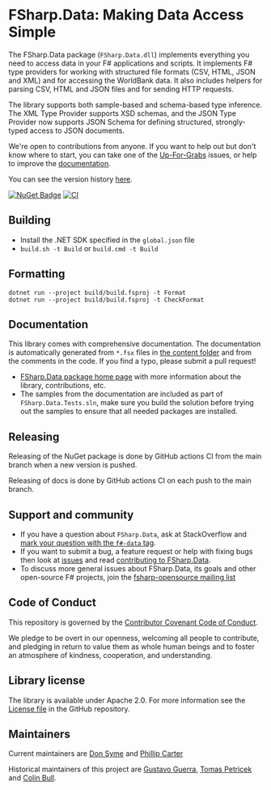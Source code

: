 # FSharp.Data: Making Data Access Simple

The FSharp.Data package (`FSharp.Data.dll`) implements everything you need to access data in your F# applications and scripts. It implements F# type providers for working with structured file formats (CSV, HTML, JSON and XML) and for accessing the WorldBank data. It also includes helpers for parsing CSV, HTML and JSON files and for sending HTTP requests.

The library supports both sample-based and schema-based type inference. The XML Type Provider supports XSD schemas, and the JSON Type Provider now supports JSON Schema for defining structured, strongly-typed access to JSON documents.

We're open to contributions from anyone. If you want to help out but don't know where to start, you can take one of the [Up-For-Grabs](https://github.com/fsharp/FSharp.Data/labels/up-for-grabs) issues, or help to improve the [documentation][3].

You can see the version history [here](RELEASE_NOTES.md).

[![NuGet Badge](http://img.shields.io/nuget/v/FSharp.Data.svg?style=flat)](https://www.nuget.org/packages/FSharp.Data)
[![CI](https://github.com/fsprojects/FSharp.Data/actions/workflows/ci.yml/badge.svg)](https://github.com/fsprojects/FSharp.Data/actions/workflows/ci.yml)

## Building

- Install the .NET SDK specified in the `global.json` file
- `build.sh -t Build` or `build.cmd -t Build`

## Formatting

    dotnet run --project build/build.fsproj -t Format
    dotnet run --project build/build.fsproj -t CheckFormat

## Documentation

This library comes with comprehensive documentation. The documentation is
automatically generated from `*.fsx` files in [the content folder][2] and from the comments in the code. If you find a typo, please submit a pull request!

 - [FSharp.Data package home page][3] with more information about the library, contributions, etc.
 - The samples from the documentation are included as part of `FSharp.Data.Tests.sln`, make sure you build the
solution before trying out the samples to ensure that all needed packages are installed.

## Releasing

Releasing of the NuGet package is done by GitHub actions CI from the main branch when a new version is pushed.

Releasing of docs is done by GitHub actions CI on each push to the main branch.

## Support and community

 - If you have a question about `FSharp.Data`, ask at StackOverflow and [mark your question with the `f#-data` tag](http://stackoverflow.com/questions/tagged/f%23-data).
 - If you want to submit a bug, a feature request or help with fixing bugs then look at [issues](https://github.com/fsharp/FSharp.Data/issues) and read [contributing to FSharp.Data](https://github.com/fsharp/FSharp.Data/blob/master/CONTRIBUTING.md).
 - To discuss more general issues about FSharp.Data, its goals and other open-source F# projects, join the [fsharp-opensource mailing list](http://groups.google.com/group/fsharp-opensource)

## Code of Conduct

This repository is governed by the [Contributor Covenant Code of Conduct](https://www.contributor-covenant.org/).

We pledge to be overt in our openness, welcoming all people to contribute, and pledging in return to value them as whole human beings and to foster an atmosphere of kindness, cooperation, and understanding.

## Library license

The library is available under Apache 2.0. For more information see the [License file][1] in the GitHub repository.

## Maintainers

Current maintainers are [Don Syme](https://github.com/dsyme) and [Phillip Carter](https://github.com/cartermp)

Historical maintainers of this project are [Gustavo Guerra](https://github.com/ovatsus), [Tomas Petricek](https://github.com/tpetricek) and [Colin Bull](https://github.com/colinbull).

 [1]: https://github.com/fsharp/FSharp.Data/blob/master/LICENSE.md
 [2]: https://github.com/fsharp/FSharp.Data/tree/master/docs/content
 [3]: https://fsprojects.github.io/FSharp.Data/
